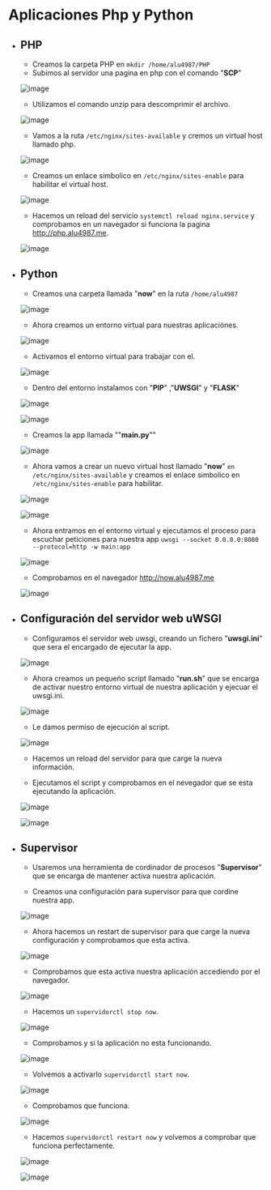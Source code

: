 # Aplicaciones Php y Python

* ## PHP

  * Creamos la carpeta PHP en ``mkdir /home/alu4987/PHP``
  * Subimos al servidor una pagina en php con el comando "**SCP**"

  ![image](img/img05.png)

  * Utilizamos el comando unzip para descomprimir el archivo.

  ![image](img/img06.png)

  * Vamos a la ruta ``/etc/nginx/sites-available`` y cremos un virtual host llamado php.

  ![image](img/img1.png)

  * Creamos un enlace simbolico en ``/etc/nginx/sites-enable`` para habilitar el virtual host.

  ![image](img/img03.png)

  * Hacemos un reload del servicio ``systemctl reload nginx.service`` y comprobamos en un navegador si funciona la pagina <http://php.alu4987.me>.

  ![image](img/img04.png)

* ## Python

  * Creamos una carpeta llamada "**now**" en la ruta ``/home/alu4987``

  ![image](img/img001.png)

  * Ahora creamos un entorno virtual para nuestras aplicaciónes.

  ![image](img/img002.png)

  * Activamos el entorno virtual para trabajar con el.

  ![image](img/img003.png)

  * Dentro del entorno instalamos con "**PIP**" ,"**UWSGI**" y "**FLASK**"

  ![image](img/img004.png)

  ![image](img/img005.png)

  * Creamos la app llamada ""**main.py**""

  ![image](img/img008.png)

  * Ahora vamos a crear un nuevo virtual host llamado "**now**" ``en /etc/nginx/sites-available`` y creamos el enlace simbolico en ``/etc/nginx/sites-enable`` para habilitar.

  ![image](img/img009.png)

  ![image](img/img010.png)

  * Ahora entramos en el entorno virtual y ejecutamos el proceso para escuchar peticiones para nuestra app ``uwsgi --socket 0.0.0.0:8080 --protocol=http -w main:app``

  ![image](img/img011.png)

  * Comprobamos en el navegador <http://now.alu4987.me>

  ![image](img/img012.png)

* ## Configuración del servidor web uWSGI

  * Configuramos el servidor web uwsgi, creando un fichero "**uwsgi.ini**" que sera el encargado de ejecutar la app.

  ![image](img/img013.png)

  * Ahora creamos un pequeño script llamado "**run.sh**" que se encarga de activar nuestro entorno virtual de nuestra aplicación y ejecuar el uwsgi.ini.

  ![image](img/img014.png)

  * Le damos permiso de ejecución al script.

  ![image](img/img015.png)

  * Hacemos un reload del servidor para que carge la nueva información.

  * Ejecutamos el script y comprobamos en el nevegador que se esta ejecutando la aplicación.

  ![image](img/img016.png)

  ![image](img/img017.png)

* ## Supervisor

  * Usaremos una herramienta de cordinador de procesos "**Supervisor**" que se encarga de mantener activa nuestra aplicación.

  * Creamos una configuración para supervisor para que cordine nuestra app.

  ![image](img/img018.png)

  * Ahora hacemos un restart de supervisor para que carge la nueva configuración y comprobamos que esta activa.

  ![image](img/img019.png)

  * Comprobamos que esta activa nuestra aplicación accediendo por el navegador.

  ![image](img/img017.png)

  * Hacemos un ``supervidorctl stop now``.

  ![image](img/img020.png)

  * Comprobamos y si la aplicación no esta funcionando.

  ![image](img/img021.png)

  * Volvemos a activarlo ``supervidorctl start now``.

  ![image](img/img022.png)

  * Comprobamos que funciona.

  ![image](img/img017.png)

  * Hacemos ``supervidorctl restart now`` y volvemos a comprobar que funciona perfectamente.

  ![image](img/img024.png)

  ![image](img/img017.png)
